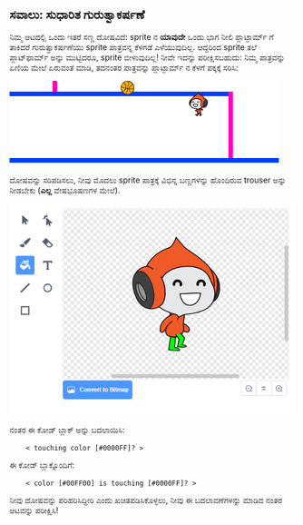 ## ಸವಾಲು: ಸುಧಾರಿತ ಗುರುತ್ವಾಕರ್ಷಣೆ

ನಿಮ್ಮ ಆಟದಲ್ಲಿ ಒಂದು ಇತರೆ ಸಣ್ಣ ದೋಷವಿದೆ: sprite ನ **ಯಾವುದೇ** ಒಂದು ಭಾಗ ನೀಲಿ ಪ್ಲಾಟ್ಫಾರ್ಮ್ ಗೆ ತಾಕಿದರೆ ಗುರುತ್ವಾಕರ್ಷಣೆಯು sprite ಪಾತ್ರವನ್ನ ಕೆಳಗಡೆ ಎಳೆಯುವುದಿಲ್ಲ. ಆದ್ದರಿಂದ sprite ತಲೆ ಪ್ಲಾಟ್‌ಫಾರ್ಮ್ ಅನ್ನು ಮುಟ್ಟಿದರೂ, sprite ಬೀಳುವುದಿಲ್ಲ! ನೀವೇ ಇದನ್ನು ಪರೀಕ್ಷಿಸಬಹುದು: ನಿಮ್ಮ ಪಾತ್ರವನ್ನು ಏಣಿಯ ಮೇಲೆ ಏರುವಂತೆ ಮಾಡಿ, ತದನಂತರ ಪಾತ್ರವನ್ನು ಪ್ಲಾಟ್ಫಾರ್ಮ್ ನ ಕೆಳಗೆ ಪಕ್ಕಕ್ಕೆ ಸರಿಸಿ:

![screenshot](images/dodge-gravity-bug.png)

ದೋಷವನ್ನು ಸರಿಪಡಿಸಲು, ನೀವು ಮೊದಲು sprite ಪಾತ್ರಕ್ಕೆ ವಿಭಿನ್ನ ಬಣ್ಣಗಳನ್ನು ಹೊಂದಿರುವ trouser ಅನ್ನು ನೀಡಬೇಕು (**ಎಲ್ಲ** ವೇಷಭೂಷಣಗಳ ಮೇಲೆ).

![screenshot](images/dodge-trousers.png)

ನಂತರ ಈ ಕೋಡ್ ಬ್ಲಾಕ್ ಅನ್ನು ಬದಲಾಯಿಸಿ:

```blocks3
    < touching color [#0000FF]? >
```

ಈ ಕೋಡ್ ಬ್ಲಾಕ್ನೊಂದಿಗೆ:

```blocks3
    < color [#00FF00] is touching [#0000FF]? >
```

ನೀವು ದೋಷವನ್ನು ಪರಿಹರಿಸಿದ್ದೀರಿ ಎಂದು ಖಚಿತಪಡಿಸಿಕೊಳ್ಳಲು, ನೀವು ಈ ಬದಲಾವಣೆಗಳನ್ನು ಮಾಡಿದ ನಂತರ ಆಟವನ್ನು ಪರೀಕ್ಷಿಸಿ!